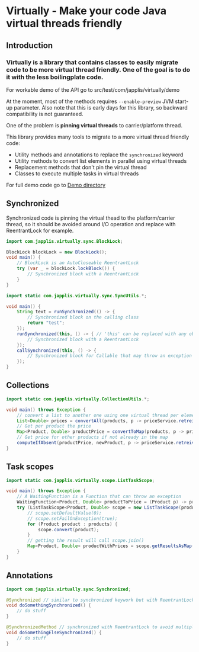 # Virtually - Make your code Java virtual threads friendly

## Introduction
### Virtually is a library that contains classes to easily migrate code to be more virtual thread friendly. One of the goal is to do it with the less boilingplate code.

For workable demo of the API go to src/test/com/japplis/virtually/demo

At the moment, most of the methods requires `--enable-preview` JVM start-up parameter.
Also note that this is early days for this library, so backward compatibility is not guaranteed.

One of the problem is **pinning virtual threads** to carrier/platform thread.

This library provides many tools to migrate to a more virtual thread friendly code:
* Utility methods and annotations to replace the `synchronized` keyword 
* Utility methods to convert list elements in parallel using virtual threads
* Replacement methods that don't pin the virtual thread
* Classes to execute multiple tasks in virtual threads

For full demo code go to [Demo directory](src/test/java/com/japplis/virtually/demo)

## Synchronized
Synchronized code is pinning the virtual thead to the platform/carrier thread, so it should be avoided around I/O operation and replace with ReentrantLock for example.

```java
import com.japplis.virtually.sync.BlockLock;

BlockLock blockLock = new BlockLock();
void main() {
    // BlockLock is an AutoCloseable ReentrantLock
    try (var _ = blockLock.lockBlock()) { 
        // Synchronized block with a ReentrantLock
    }
}
```

```java
import static com.japplis.virtually.sync.SyncUtils.*;

void main() {
    String text = runSynchronized(() -> {
        // Synchronized block on the calling class
        return "test";
    });
    runSynchronized(this, () -> { // 'this' can be replaced with any object (also a ReentrantLock)
        // Synchronized block with a ReentrantLock
    });
    callSynchronized(this, () -> {
        // Synchronized block for Callable that may throw an exception
    });
}
```

## Collections
```java
import static com.japplis.virtually.CollectionUtils.*;

void main() throws Exception {
    // convert a list to another one using one virtual thread per element
    List<Double> prices = convertAll(products, p -> priceService.retreivePrice(p.id()));
    // Get per product the price
    Map<Product, Double> productPrice = convertToMap(products, p -> priceService.retreivePrice(p.id()));
    // Get price for other products if not already in the map
    computeIfAbsent(productPrice, newProduct, p -> priceService.retreivePrice(p.id()));
}
```

## Task scopes

```java
import static com.japplis.virtually.scope.ListTaskScope;

void main() throws Exception {
    // A WaitingFunction is a Function that can throw an exception
    WaitingFunction<Product, Double> productToPrice = (Product p) -> priceService.retreivePrice(p.id());
    try (ListTaskScope<Product, Double> scope = new ListTaskScope(productToPrice)) {
        // scope.setDefaultValue(0);
        // scope.setFailOnException(true);
        for (Product product : products) {
            scope.convert(product);
        }
        // getting the result will call scope.join()
        Map<Product, Double> productWithPrices = scope.getResultsAsMap();
    }
}
```

## Annotations
```java
import com.japplis.virtually.sync.Synchronized;

@Synchronized // similar to synchronized keywork but with ReentrantLock, requires AspectJ library
void doSomethingSynchronized() {
    // do stuff
}

@SynchronizedMethod // synchronized with ReentrantLock to avoid multiple threads to enter this method at the same time, requires AspectJ library
void doSomethingElseSynchronized() {
    // do stuff
}

```
